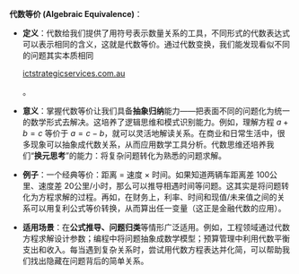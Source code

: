 **代数等价 (Algebraic Equivalence)**：

- **定义**：代数给我们提供了用符号表示数量关系的工具，不同形式的代数表达式可以表示相同的含义，这就是代数等价。通过代数变换，我们能发现看似不同的问题其实本质相同​
    
    [ictstrategicservices.com.au](https://www.ictstrategicservices.com.au/2017/07/14/113-fantastic-thinking-tools-from-farnam-street/#:~:text=2)
    
    。
- **意义**：掌握代数等价让我们具备**抽象归纳**能力——把表面不同的问题化为统一的数学形式去解决。这培养了逻辑思维和模式识别能力。例如，理解方程 $a + b = c$ 等价于 $a = c - b$，就可以灵活地解读关系。在商业和日常生活中，很多现象可以抽象成代数关系，从而应用数学工具分析。代数思维还培养我们“**换元思考**”的能力：将复杂问题转化为熟悉的问题求解。
- **例子**：一个经典等价：距离 = 速度 × 时间。如果知道两辆车距离差 100公里、速度差 20公里/小时，那么可以推导相遇时间等问题。这其实是将问题转化为方程求解的过程。再如，在财务上，利率、时间和现值/未来值之间的关系可以用复利公式等价转换，从而算出任一变量（这正是金融代数的应用）。
- **适用场景**：在**公式推导、问题归类**等情形广泛适用。例如，工程领域通过代数方程求解设计参数；编程中将问题抽象成数学模型；预算管理中利用代数平衡支出和收入。每当遇到复杂关系时，尝试用代数方程表达并化简，可以帮助我们找出隐藏在问题背后的简单关系。